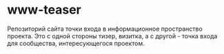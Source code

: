 # www-teaser
Репозиторий сайта точки входа в информационное пространство проекта. Это с одной стороны тизер, визитка, а с другой - точка входа для сообщества, интересующегося проектом.
